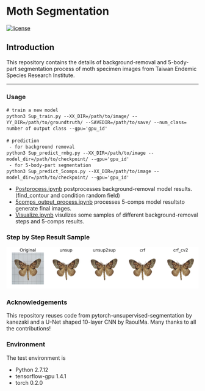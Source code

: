 # Moth Segmentation

[![license](https://img.shields.io/github/license/mashape/apistatus.svg)](LICENSE)

## Introduction

This repository contains the details of background-removal and 5-body-part segmentation process of moth specimen images from Taiwan Endemic Species Research Institute.

---

### Usage
```
# train a new model
python3 Sup_train.py --XX_DIR=/path/to/image/ --YY_DIR=/path/to/groundtruth/ --SAVEDIR=/path/to/save/ --num_class= number of output class --gpu='gpu_id'

# prediction
 - for background removal
python3 Sup_predict_rmbg.py --XX_DIR=/path/to/image --model_dir=/path/to/checkpoint/ --gpu='gpu_id'
 - for 5-body-part segmentation
python3 Sup_predict_5comps.py --XX_DIR=/path/to/image --model_dir=/path/to/checkpoint/ --gpu='gpu_id'
```
 - [Postprocess.ipynb](Postprocess.ipynb) postprocesses background-removal model results. (find_contour and condition random field)
 - [5comps_output_process.ipynb](5comps_output_process.ipynb) processes 5-comps model resultsto generate final images.
 - [Visualize.ipynb](Visualize.ipynb) visulizes some samples of different background-removal steps and 5-comps results.


### Step by Step Result Sample
![](result_sample/pick_A01-20150407-024.png)


### Acknowledgements 
This repository reuses code from pytorch-unsupervised-segmentation by kanezaki and a U-Net shaped 10-layer CNN by RaoulMa. Many thanks to all the contributions!

### Environment
The test environment is
 - Python 2.7.12
 - tensorflow-gpu 1.4.1	
 - torch 0.2.0

